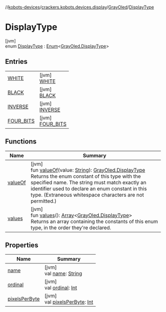 //[kobots-devices](../../../../index.md)/[crackers.kobots.devices.display](../../index.md)/[GrayOled](../index.md)/[DisplayType](index.md)

# DisplayType

[jvm]\
enum [DisplayType](index.md) : [Enum](https://kotlinlang.org/api/latest/jvm/stdlib/kotlin/-enum/index.html)&lt;[GrayOled.DisplayType](index.md)&gt;

## Entries

| | |
|---|---|
| [WHITE](-w-h-i-t-e/index.md) | [jvm]<br>[WHITE](-w-h-i-t-e/index.md) |
| [BLACK](-b-l-a-c-k/index.md) | [jvm]<br>[BLACK](-b-l-a-c-k/index.md) |
| [INVERSE](-i-n-v-e-r-s-e/index.md) | [jvm]<br>[INVERSE](-i-n-v-e-r-s-e/index.md) |
| [FOUR_BITS](-f-o-u-r_-b-i-t-s/index.md) | [jvm]<br>[FOUR_BITS](-f-o-u-r_-b-i-t-s/index.md) |

## Functions

| Name | Summary |
|---|---|
| [valueOf](value-of.md) | [jvm]<br>fun [valueOf](value-of.md)(value: [String](https://kotlinlang.org/api/latest/jvm/stdlib/kotlin/-string/index.html)): [GrayOled.DisplayType](index.md)<br>Returns the enum constant of this type with the specified name. The string must match exactly an identifier used to declare an enum constant in this type. (Extraneous whitespace characters are not permitted.) |
| [values](values.md) | [jvm]<br>fun [values](values.md)(): [Array](https://kotlinlang.org/api/latest/jvm/stdlib/kotlin/-array/index.html)&lt;[GrayOled.DisplayType](index.md)&gt;<br>Returns an array containing the constants of this enum type, in the order they're declared. |

## Properties

| Name | Summary |
|---|---|
| [name](../../../crackers.kobots.utilities/-pointer-gauge/-shape/-s-e-m-i-c-i-r-c-l-e/index.md#-372974862%2FProperties%2F-1216412040) | [jvm]<br>val [name](../../../crackers.kobots.utilities/-pointer-gauge/-shape/-s-e-m-i-c-i-r-c-l-e/index.md#-372974862%2FProperties%2F-1216412040): [String](https://kotlinlang.org/api/latest/jvm/stdlib/kotlin/-string/index.html) |
| [ordinal](../../../crackers.kobots.utilities/-pointer-gauge/-shape/-s-e-m-i-c-i-r-c-l-e/index.md#-739389684%2FProperties%2F-1216412040) | [jvm]<br>val [ordinal](../../../crackers.kobots.utilities/-pointer-gauge/-shape/-s-e-m-i-c-i-r-c-l-e/index.md#-739389684%2FProperties%2F-1216412040): [Int](https://kotlinlang.org/api/latest/jvm/stdlib/kotlin/-int/index.html) |
| [pixelsPerByte](pixels-per-byte.md) | [jvm]<br>val [pixelsPerByte](pixels-per-byte.md): [Int](https://kotlinlang.org/api/latest/jvm/stdlib/kotlin/-int/index.html) |
